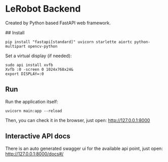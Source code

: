 # LeRobot Backend

Created by Python based FastAPI web framework.

## Install

```
pip install "fastapi[standard]" uvicorn starlette aiortc python-multipart opencv-python
```

Set a virtual display (if needed):
```
sudo api install xvfb
Xvfb :0 -screen 0 1024x768x24&
export DISPLAY=:0
```

## Run

Run the application itself:
```
uvicorn main:app --reload
```

Then, you can check it in the browser, just open: http://127.0.0.1:8000

## Interactive API docs

There is an auto generated swagger ui for the available api point, just open: http://127.0.0.1:8000/docs#/
